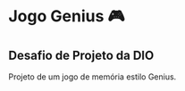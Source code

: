 # Jogo Genius :video_game:

## Desafio de Projeto da DIO
Projeto de um jogo de memória estilo Genius.

